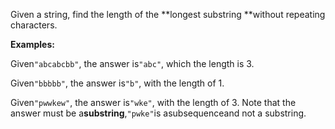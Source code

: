 Given a string, find the length of the **longest substring **without repeating characters.

**Examples:**

Given`"abcabcbb"`, the answer is`"abc"`, which the length is 3.

Given`"bbbbb"`, the answer is`"b"`, with the length of 1.

Given`"pwwkew"`, the answer is`"wke"`, with the length of 3. Note that the answer must be a**substring**,`"pwke"`is asubsequenceand not a substring.



  


